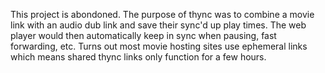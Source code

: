 This project is abondoned. The purpose of thync was to combine a movie link with an audio dub link and save their sync'd up play times. The web player would then automatically keep in sync when pausing, fast forwarding, etc. Turns out most movie hosting sites use ephemeral links which means shared thync links only function for a few hours.
